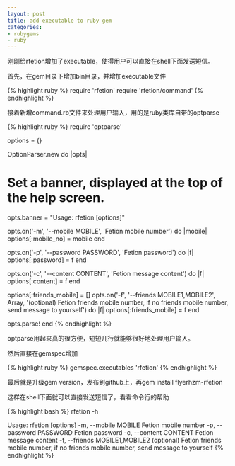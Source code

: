 ```yaml
---
layout: post
title: add executable to ruby gem
categories:
- rubygems
- ruby
---
```

刚刚给rfetion增加了executable，使得用户可以直接在shell下面发送短信。

首先，在gem目录下增加bin目录，并增加executable文件

{% highlight ruby %}
require 'rfetion'
require 'rfetion/command'
{% endhighlight %}

接着新增command.rb文件来处理用户输入，用的是ruby类库自带的optparse

{% highlight ruby %}
require 'optparse'

options = {}

OptionParser.new do |opts|
  # Set a banner, displayed at the top of the help screen.
  opts.banner = "Usage: rfetion [options]"

  opts.on('-m', '--mobile MOBILE', 'Fetion mobile number') do |mobile|
    options[:mobile_no] = mobile
  end

  opts.on('-p', '--password PASSWORD', 'Fetion password') do |f|
    options[:password] = f
  end

  opts.on('-c', '--content CONTENT', 'Fetion message content') do |f|
    options[:content] = f
  end

  options[:friends_mobile] = []
  opts.on('-f', '--friends MOBILE1,MOBILE2', Array, '(optional) Fetion friends mobile number, if no friends mobile number, send message to yourself') do |f|
    options[:friends_mobile] = f
  end

  opts.parse!
end
{% endhighlight %}

optparse用起来真的很方便，短短几行就能够很好地处理用户输入。

然后直接在gemspec增加

{% highlight ruby %}
gemspec.executables  'rfetion'
{% endhighlight %}

最后就是升级gem version，发布到github上，再gem install flyerhzm-rfetion

这样在shell下面就可以直接发送短信了，看看命令行的帮助

{% highlight bash %}
rfetion -h

Usage: rfetion [options]
    -m, --mobile MOBILE              Fetion mobile number
    -p, --password PASSWORD          Fetion password
    -c, --content CONTENT            Fetion message content
    -f, --friends MOBILE1,MOBILE2    (optional) Fetion friends mobile number, if no friends mobile number, send message to yourself
{% endhighlight %}

